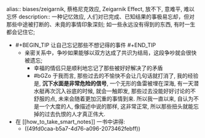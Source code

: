 alias:: biases/zeigarnik, 蔡格尼克效应, Zeigarnik Effect, 放不下, 意难平, 难以忘怀
description:: 一种记忆效应, 人们对已完成、已知结果的事极易忘却，但对那些中途被打断的、未竟的事情印象深刻; 如一些永远没有得到的东西, 有时一生都会记住它;

- #+BEGIN_TIP
  让自己忘记那些不想记得的事件
  #+END_TIP
  - 亲密关系中，争吵如果能够以双方达成了共识为结局，这段争吵就会很快被遗忘;
    - 幸福的情侣只是顺利地忘记了那些被好好解决了的矛盾
    - #bGZo 于我而言, 那些过去的不愉快不会让几句话就打消了, 我的经验是, **沉下水面是非常危险的信号**, 一个无形的鱼雷被埋在深海, 有一天潜水艇再次沉入谷底的时候, 就会一触即发, 那些过去没能好好讨论的不舒服的点, 未来会随着更加沉重的事情到来.
      所以我一直以来, 自认为不是一个大度的人, 像描述中说的那样, 这非常正常, 所以那些扭头就能忘掉的过去仇恨的人才真正伟大.
- 在 [[how_to_take_smart_notes]] 一书中讲得:
  - ((49fd0caa-b5a7-4d76-a096-2073462febff))
